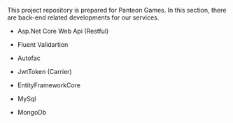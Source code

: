 This project repository is prepared for Panteon Games.
In this section, there are back-end related developments for our services.

- Asp.Net Core Web Api (Restful)
- Fluent Validartion
- Autofac
- JwtToken (Carrier)
- EntityFrameworkCore

- MySql
- MongoDb


